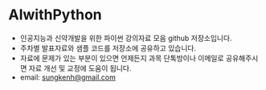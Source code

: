 # AIwithPython
* 인공지능과 신약개발을 위한 파이썬 강의자료 모음 github 저장소입니다.
* 주차별 발표자료와 샘플 코드를 저장소에 공유하고 있습니다.
* 자료에 문제가 있는 부분이 있으면 언제든지 과목 단톡방이나 이메일로 공유해주시면 자료 개선 및 교정에 도움이 됩니다.
* email: sungkenh@gmail.com
